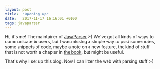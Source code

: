 ```yaml
---
layout: post
title:  "Opening up"
date:   2017-11-17 16:16:01 +0100
tags: javaparser
---
```

Hi, it's me!
The maintainer of [JavaParser](http://javaparser.org/) :-)
We've got all kinds of ways to communicate to users,
but I was missing a simple way to post some notes,
some snippets of code,
maybe a note on a new feature,
the kind of stuff that is not worth a chapter in [the book](https://leanpub.com/javaparservisited),
but might be useful.

That's why I set up this blog.
Now I can litter the web with parsing stuff :-)